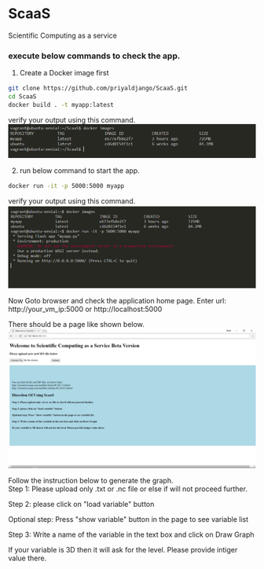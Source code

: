 # ScaaS
Scientific Computing as a service

### execute below commands to check the app.

1. Create a Docker image first
````bash
git clone https://github.com/priyaldjango/ScaaS.git
cd ScaaS
docker build . -t myapp:latest 
````
verify your output using this command. 
![](Doc/dockerimage.PNG)

2. run below command to start the app.
```bash
docker run -it -p 5000:5000 myapp
```
verify your output using this command. 
![](Doc/app.PNG)

Now Goto browser and check the application home page.
Enter url: http://your_vm_ip:5000 or http://localhost:5000

There should be a page like shown below.
![](Doc/homepage.PNG)

Follow the instruction below to generate the graph.  
Step 1: Please upload only .txt or .nc file or else if will not proceed further.  
  
Step 2: please click on "load variable" button  
  
Optional step: Press "show variable" button in the page to see variable list  
  
Step 3: Write a name of the variable in the text box and click on Draw Graph  
  
If your variable is 3D then it will ask for the level. Please provide intiger value there.  


